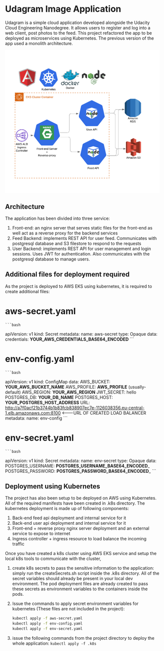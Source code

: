 # Udagram Image Application

Udagram is a simple cloud application developed alongside the Udacity Cloud Engineering Nanodegree. It allows users to register and log into a web client, post photos to the feed. This project refactored the app to be deployed as microservices using Kubernetes. The previous version of the app used a monolith architecture.

![application architecture](angular-docker-k8s.png)

## Architecture
The application has been divided into three service:
1. Front-end: an nginx server that serves static files for the front-end as well act as a reverse proxy for the backend services
2. Feed Backend: implements REST API for user feed. Communicates with postgresql database and S3 filestore to respond to the requests
3. User Backend: implements REST API for user management and login sessions. Uses JWT for authentication. Also communicates with the postgresql database to manage users.

## Additional files for deployment required
As the project is deployed to AWS EKS using kubernetes, it is required to create additional files:
# aws-secret.yaml
    ```bash
apiVersion: v1
kind: Secret
metadata:
  name: aws-secret
type: Opaque
data:
  credentials: __YOUR_AWS_CREDENTIALS_BASE64_ENCODED__
    ```
# env-config.yaml
    ```bash
apiVersion: v1
kind: ConfigMap
data:
  AWS_BUCKET: __YOUR_AWS_BUCKET_NAME__
  AWS_PROFILE: __AWS_PROFILE__ (usually- default) 
  AWS_REGION: __YOUR_AWS_REGION__
  JWT_SECRET: hello
  POSTGRES_DB: __YOUR_DB_NAME__
  POSTGRES_HOST: __YOUR_POSTGRES_HOST_ADDRESS__
  URL: http://a7f0acf21b3744b1b83fcb838907ec7e-1126038356.eu-central-1.elb.amazonaws.com:8100   <---URL OF CREATED LOAD BALANCER
metadata:
  name: env-config
    ```

# env-secret.yaml
    ```bash
apiVersion: v1
kind: Secret
metadata:
  name: env-secret
type: Opaque
data:
  POSTGRES_USERNAME: __POSTGRES_USERNAME_BASE64_ENCODED___
  POSTGRES_PASSWORD: __POSTGRES_PASSWORD_BASE64_ENCODED___
    ```

## Deployment using Kubernetes
The project has also been setup to be deployed on AWS using Kubernetes. All of the required manifests have been created in .k8s directory. The kubernetes deployment is made up of following components:
1. Back-end feed api deployment and internal service for it
2. Back-end user api deployment and internal service for it
3. Front-end + reverse proxy nginx server deployment and an external service to expose to internet
4. Ingress controller + ingress resource to load balance the incoming traffic

Once you have created a k8s cluster using AWS EKS service and setup the local k8s tools to communicate with the cluster, 
1. create k8s secrets to pass the sensitive information to the application:
    simply run the createSecrets.sh script inside the .k8s directory. All of the secret variables should already be present in your local dev environment. The pod deployment files are already created to pass these secrets as environment variables to the containers inside the pods.
2. Issue the commands to apply secret environment variables for kubernetes (These files are not included in the project):
    ```bash
    kubectl apply -f aws-secret.yaml
    kubectl apply -f env-config.yaml
    kubectl apply -f env-secret.yaml
    ```


3. issue the following commands from the project directory to deploy the whole application:
    ```kubectl apply -f .k8s```